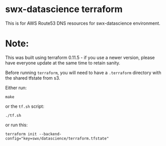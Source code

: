# swx-datascience terraform

This is for AWS Route53 DNS resources for swx-datascience environment.

# Note:

This was built using terraform 0.11.5 - if you use a newer version, please have everyone update at the same time to retain sanity.

Before running `terraform`, you will need to have a `.terraform` directory with the shared tfstate from s3.

Either run:

    make

or the `tf.sh` script:

    ./tf.sh

or run this:

    terraform init --backend-config="key=swx/datascience/terraform.tfstate"

